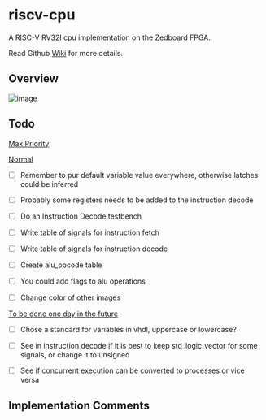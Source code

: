 # riscv-cpu
A RISC-V RV32I cpu implementation on the Zedboard FPGA.

Read Github [Wiki](https://github.com/Tech-Matt/riscv-cpu/wiki) for more details.

## Overview
![image](https://github.com/user-attachments/assets/d14bb4e3-7c2d-4a18-9439-53f07ec98cef)


## Todo

<ins> Max Priority </ins>

<ins> Normal </ins>
- [ ] Remember to pur default variable value everywhere, otherwise latches could be inferred
- [ ] Probably some registers needs to be added to the instruction decode
- [ ] Do an Instruction Decode testbench
- [ ] Write table of signals for instruction fetch
- [ ] Write table of signals for instruction decode
- [ ] Create alu_opcode table
- [ ] You could add flags to alu operations
- [ ] Change color of other images


<ins> To be done one day in the future </ins>
- [ ] Chose a standard for variables in vhdl, uppercase or lowercase?
- [ ] See in instruction decode if it is best to keep std_logic_vector for some signals, or change it to unsigned
- [ ] See if concurrent execution can be converted to processes or vice versa



## Implementation Comments

